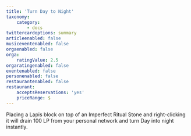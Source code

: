 ```yaml
---
title: 'Turn Day to Night'
taxonomy:
    category:
        - docs
twittercardoptions: summary
articleenabled: false
musiceventenabled: false
orgaenabled: false
orga:
    ratingValue: 2.5
orgaratingenabled: false
eventenabled: false
personenabled: false
restaurantenabled: false
restaurant:
    acceptsReservations: 'yes'
    priceRange: $
---
```


Placing a Lapis block on top of an Imperfect Ritual Stone and right-clicking it will drain 100 LP from your personal network and turn Day into night instantly.

